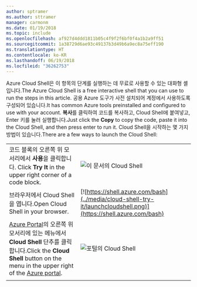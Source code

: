 ```yaml
---
author: sptramer
ms.author: sttramer
manager: carmonm
ms.date: 01/19/2018
ms.topic: include
ms.openlocfilehash: af927d4ddd1811b05c4f9f2f6bf0f4a1b2a9ff51
ms.sourcegitcommit: 1a38729d6ae93c49137b3d49b6a9ec8a75eff190
ms.translationtype: HT
ms.contentlocale: ko-KR
ms.lasthandoff: 06/19/2018
ms.locfileid: "36262753"
---
```

<span data-ttu-id="d0b4b-101">Azure Cloud Shell은 이 항목의 단계를 실행하는 데 무료로 사용할 수 있는 대화형 셸입니다.</span><span class="sxs-lookup"><span data-stu-id="d0b4b-101">The Azure Cloud Shell is a free interactive shell that you can use to run the steps in this article.</span></span> <span data-ttu-id="d0b4b-102">공용 Azure 도구가 사전 설치되어 계정에서 사용하도록 구성되어 있습니다.</span><span class="sxs-lookup"><span data-stu-id="d0b4b-102">It has common Azure tools preinstalled and configured to use with your account.</span></span> <span data-ttu-id="d0b4b-103">**복사**를 클릭하여 코드를 복사하고, Cloud Shell에 붙여넣고, Enter 키를 눌러 실행합니다.</span><span class="sxs-lookup"><span data-stu-id="d0b4b-103">Just click the **Copy** to copy the code, paste it into the Cloud Shell, and then press enter to run it.</span></span>  <span data-ttu-id="d0b4b-104">Cloud Shell을 시작하는 몇 가지 방법이 있습니다.</span><span class="sxs-lookup"><span data-stu-id="d0b4b-104">There are a few ways to launch the Cloud Shell:</span></span>

|  |   |
|-----------------------------------------------|---|
| <span data-ttu-id="d0b4b-105">코드 블록의 오른쪽 위 모서리에서 **사용**을 클릭합니다. </span><span class="sxs-lookup"><span data-stu-id="d0b4b-105">Click **Try It** in the upper right corner of a code block.</span></span> | ![이 문서의 Cloud Shell](../media/cloud-shell-try-it/cli-try-it.png) |
| <span data-ttu-id="d0b4b-107">브라우저에서 Cloud Shell을 엽니다.</span><span class="sxs-lookup"><span data-stu-id="d0b4b-107">Open Cloud Shell in your browser.</span></span> | [![https://shell.azure.com/bash](../media/cloud-shell-try-it/launchcloudshell.png)](https://shell.azure.com/bash) |
| <span data-ttu-id="d0b4b-108">[Azure Portal](https://portal.azure.com)의 오른쪽 위 모서리에 있는 메뉴에서 **Cloud Shell** 단추를 클릭합니다.</span><span class="sxs-lookup"><span data-stu-id="d0b4b-108">Click the **Cloud Shell** button on the menu in the upper right of the [Azure portal](https://portal.azure.com).</span></span> |    ![포털의 Cloud Shell](../media/cloud-shell-try-it/cloud-shell-menu.png) |
|  |  |


